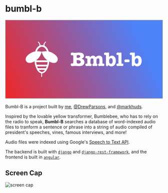 # bumbl-b
![banner](https://github.com/cchyung/bumbl-b/blob/master/media/banner.png)

Bumbl-B is a project built by [me](https://github.com/cchyung), [@DrewParsons](https://github.com/DrewParsons), and [@markhuds](https://github.com/markhuds).

Inspired by the lovable yellow transformer, Bumblebee, who has to rely on the radio to speak, **Bumbl-B** searches a database of word-indexed audio files to tranform a sentence or phrase into a string of audio compiled of president's speeches, vines, famous interviews, and more!

Audio files were indexed using Google's [Speech to Text API](https://cloud.google.com/speech-to-text/).

The backend is built with [`django`](https://github.com/django/django) and [`django-rest-framework`](https://github.com/encode/django-rest-framework), and the frontend is built in [`angular`](https://github.com/angular/angular).

## Screen Cap
![screen cap](https://github.com/cchyung/bumbl-b/blob/master/media/bannerscreen-cap.gif)
